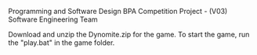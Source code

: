 Programming and Software Design
BPA Competition Project - (V03) Software Engineering Team

Download and unzip the Dynomite.zip for the game. To start the game, run the "play.bat" in the game folder. 
